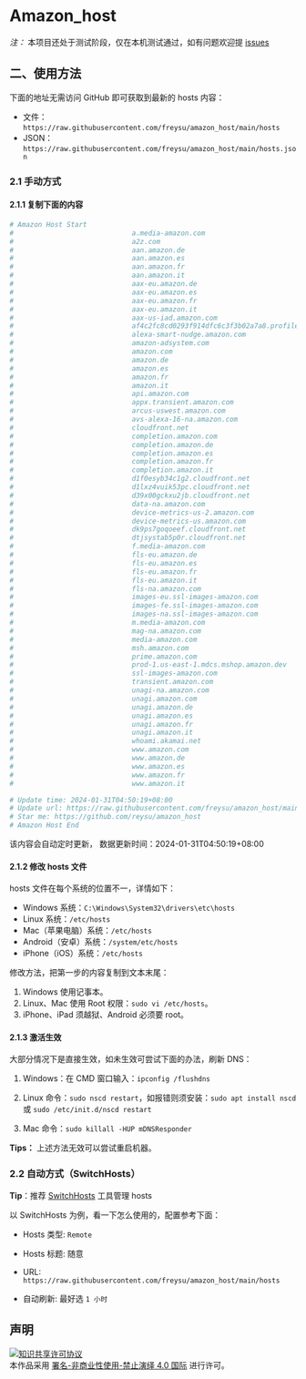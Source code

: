 # Amazon_host
*注：* 本项目还处于测试阶段，仅在本机测试通过，如有问题欢迎提 [issues](https://github.com/freysu/amazon_host/issues/new)


## 二、使用方法

下面的地址无需访问 GitHub 即可获取到最新的 hosts 内容：

- 文件：`https://raw.githubusercontent.com/freysu/amazon_host/main/hosts`
- JSON：`https://raw.githubusercontent.com/freysu/amazon_host/main/hosts.json`

### 2.1 手动方式

#### 2.1.1 复制下面的内容

```bash
# Amazon Host Start
#                             a.media-amazon.com
#                             a2z.com
#                             aan.amazon.de
#                             aan.amazon.es
#                             aan.amazon.fr
#                             aan.amazon.it
#                             aax-eu.amazon.de
#                             aax-eu.amazon.es
#                             aax-eu.amazon.fr
#                             aax-eu.amazon.it
#                             aax-us-iad.amazon.com
#                             af4c2fc8cd0293f914dfc6c3f3b02a7a8.profile.lhr61-p2.cloudfront.net
#                             alexa-smart-nudge.amazon.com
#                             amazon-adsystem.com
#                             amazon.com
#                             amazon.de
#                             amazon.es
#                             amazon.fr
#                             amazon.it
#                             api.amazon.com
#                             appx.transient.amazon.com
#                             arcus-uswest.amazon.com
#                             avs-alexa-16-na.amazon.com
#                             cloudfront.net
#                             completion.amazon.com
#                             completion.amazon.de
#                             completion.amazon.es
#                             completion.amazon.fr
#                             completion.amazon.it
#                             d1f0esyb34c1g2.cloudfront.net
#                             d1lxz4vuik53pc.cloudfront.net
#                             d39x00gckxu2jb.cloudfront.net
#                             data-na.amazon.com
#                             device-metrics-us-2.amazon.com
#                             device-metrics-us.amazon.com
#                             dk9ps7goqoeef.cloudfront.net
#                             dtjsystab5p0r.cloudfront.net
#                             f.media-amazon.com
#                             fls-eu.amazon.de
#                             fls-eu.amazon.es
#                             fls-eu.amazon.fr
#                             fls-eu.amazon.it
#                             fls-na.amazon.com
#                             images-eu.ssl-images-amazon.com
#                             images-fe.ssl-images-amazon.com
#                             images-na.ssl-images-amazon.com
#                             m.media-amazon.com
#                             mag-na.amazon.com
#                             media-amazon.com
#                             msh.amazon.com
#                             prime.amazon.com
#                             prod-1.us-east-1.mdcs.mshop.amazon.dev
#                             ssl-images-amazon.com
#                             transient.amazon.com
#                             unagi-na.amazon.com
#                             unagi.amazon.com
#                             unagi.amazon.de
#                             unagi.amazon.es
#                             unagi.amazon.fr
#                             unagi.amazon.it
#                             whoami.akamai.net
#                             www.amazon.com
#                             www.amazon.de
#                             www.amazon.es
#                             www.amazon.fr
#                             www.amazon.it

# Update time: 2024-01-31T04:50:19+08:00
# Update url: https://raw.githubusercontent.com/freysu/amazon_host/main/hosts
# Star me: https://github.com/reysu/amazon_host
# Amazon Host End

```

该内容会自动定时更新， 数据更新时间：2024-01-31T04:50:19+08:00

#### 2.1.2 修改 hosts 文件

hosts 文件在每个系统的位置不一，详情如下：
- Windows 系统：`C:\Windows\System32\drivers\etc\hosts`
- Linux 系统：`/etc/hosts`
- Mac（苹果电脑）系统：`/etc/hosts`
- Android（安卓）系统：`/system/etc/hosts`
- iPhone（iOS）系统：`/etc/hosts`

修改方法，把第一步的内容复制到文本末尾：

1. Windows 使用记事本。
2. Linux、Mac 使用 Root 权限：`sudo vi /etc/hosts`。
3. iPhone、iPad 须越狱、Android 必须要 root。

#### 2.1.3 激活生效
大部分情况下是直接生效，如未生效可尝试下面的办法，刷新 DNS：

1. Windows：在 CMD 窗口输入：`ipconfig /flushdns`

2. Linux 命令：`sudo nscd restart`，如报错则须安装：`sudo apt install nscd` 或 `sudo /etc/init.d/nscd restart`

3. Mac 命令：`sudo killall -HUP mDNSResponder`

**Tips：** 上述方法无效可以尝试重启机器。

### 2.2 自动方式（SwitchHosts）

**Tip**：推荐 [SwitchHosts](https://github.com/oldj/SwitchHosts) 工具管理 hosts

以 SwitchHosts 为例，看一下怎么使用的，配置参考下面：

- Hosts 类型: `Remote`

- Hosts 标题: 随意

- URL: `https://raw.githubusercontent.com/freysu/amazon_host/main/hosts`

- 自动刷新: 最好选 `1 小时`


## 声明
<a rel="license" href="https://creativecommons.org/licenses/by-nc-nd/4.0/deed.zh"><img alt="知识共享许可协议" style="border-width: 0" src="https://licensebuttons.net/l/by-nc-nd/4.0/88x31.png"></a><br>本作品采用 <a rel="license" href="https://creativecommons.org/licenses/by-nc-nd/4.0/deed.zh">署名-非商业性使用-禁止演绎 4.0 国际</a> 进行许可。
